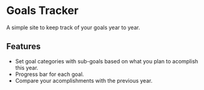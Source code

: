 # Goals Tracker

A simple site to keep track of your goals year to year.

## Features

-   Set goal categories with sub-goals based on what you plan to acomplish this year.
-   Progress bar for each goal.
-   Compare your acomplishments with the previous year.

